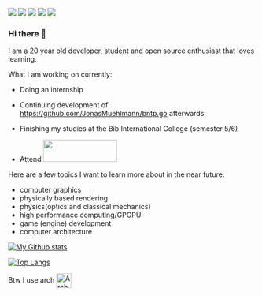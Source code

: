 ![](https://img.shields.io/badge/Linux-FCC624?style=for-the-badge&logo=linux&logoColor=black) ![](https://img.shields.io/badge/VIM-%2311AB00.svg?&style=for-the-badge&logo=vim&logoColor=white) ![](https://img.shields.io/badge/C%2B%2B-00599C?style=for-the-badge&logo=c%2B%2B&logoColor=white) ![](https://img.shields.io/badge/Go-00ADD8?style=for-the-badge&logo=go&logoColor=white) ![](https://img.shields.io/badge/Python-FFD43B?style=for-the-badge&logo=python&logoColor=darkgreen)

### Hi there 👋


I am a 20 year old developer, student and open source enthusiast that loves learning.

What I am working on currently:
 
 - Doing an internship
 - Continuing development of https://github.com/JonasMuehlmann/bntp.go afterwards
 - Finishing my studies at the Bib International College (semester 5/6)
 
 - Attend <img src="https://wissensstadt.hn/wp-content/uploads/2020/06/Logo_42-Heilbronn.png" width=150 height=45>

Here are a few topics I want to learn more about in the near future:

- computer graphics
- physically based rendering
- physics(optics and classical mechanics)
- high performance computing/GPGPU
- game (engine) development
- computer architecture

[![My Github stats](https://github-readme-stats.vercel.app/api?username=JonasMuehlmann&show_icons=true&count_private=true)](https://github.com/anuraghazra/github-readme-stats)

[![Top Langs](https://github-readme-stats.vercel.app/api/top-langs/?username=JonasMuehlmann&layout=compact)](https://github.com/anuraghazra/github-readme-stats)

Btw I use arch [<img src="https://raw.githubusercontent.com/Raymo111/Raymo111/master/socials/arch.svg" height="30em" align="center" alt="Arch Linux Logo" title="Arch Linux Logo"/>](https://archlinux.org/)

